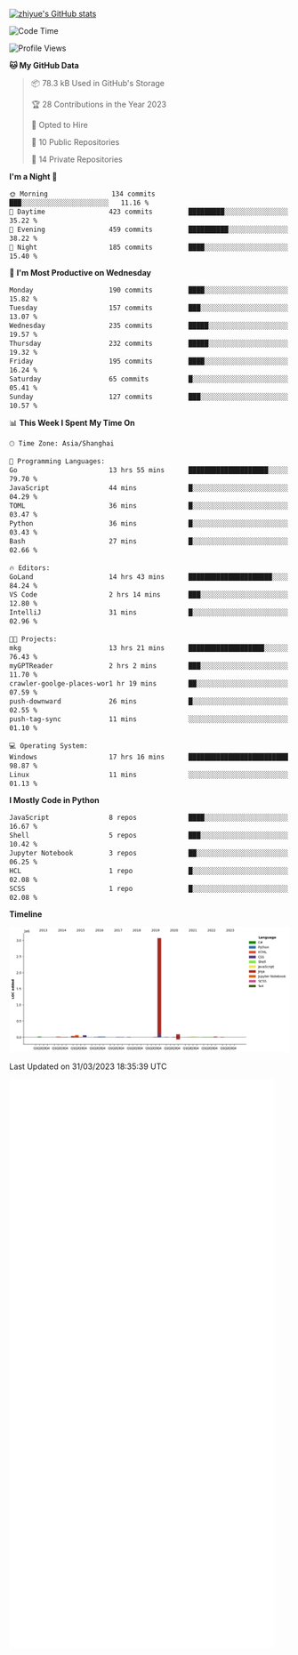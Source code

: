 
[![zhiyue's GitHub stats](https://github-readme-stats.vercel.app/api?username=zhiyue)](https://github.com/anuraghazra/github-readme-stats&&show_icons=true)

<!--START_SECTION:waka-->
![Code Time](http://img.shields.io/badge/Code%20Time-1%2C062%20hrs%2058%20mins-blue)

![Profile Views](http://img.shields.io/badge/Profile%20Views-0-blue)

**🐱 My GitHub Data** 

> 📦 78.3 kB Used in GitHub's Storage 
 > 
> 🏆 28 Contributions in the Year 2023
 > 
> 💼 Opted to Hire
 > 
> 📜 10 Public Repositories 
 > 
> 🔑 14 Private Repositories 
 > 
**I'm a Night 🦉** 

```text
🌞 Morning                134 commits         ███░░░░░░░░░░░░░░░░░░░░░░   11.16 % 
🌆 Daytime                423 commits         █████████░░░░░░░░░░░░░░░░   35.22 % 
🌃 Evening                459 commits         ██████████░░░░░░░░░░░░░░░   38.22 % 
🌙 Night                  185 commits         ████░░░░░░░░░░░░░░░░░░░░░   15.40 % 
```
📅 **I'm Most Productive on Wednesday** 

```text
Monday                   190 commits         ████░░░░░░░░░░░░░░░░░░░░░   15.82 % 
Tuesday                  157 commits         ███░░░░░░░░░░░░░░░░░░░░░░   13.07 % 
Wednesday                235 commits         █████░░░░░░░░░░░░░░░░░░░░   19.57 % 
Thursday                 232 commits         █████░░░░░░░░░░░░░░░░░░░░   19.32 % 
Friday                   195 commits         ████░░░░░░░░░░░░░░░░░░░░░   16.24 % 
Saturday                 65 commits          █░░░░░░░░░░░░░░░░░░░░░░░░   05.41 % 
Sunday                   127 commits         ███░░░░░░░░░░░░░░░░░░░░░░   10.57 % 
```


📊 **This Week I Spent My Time On** 

```text
🕑︎ Time Zone: Asia/Shanghai

💬 Programming Languages: 
Go                       13 hrs 55 mins      ████████████████████░░░░░   79.70 % 
JavaScript               44 mins             █░░░░░░░░░░░░░░░░░░░░░░░░   04.29 % 
TOML                     36 mins             █░░░░░░░░░░░░░░░░░░░░░░░░   03.47 % 
Python                   36 mins             █░░░░░░░░░░░░░░░░░░░░░░░░   03.43 % 
Bash                     27 mins             █░░░░░░░░░░░░░░░░░░░░░░░░   02.66 % 

🔥 Editors: 
GoLand                   14 hrs 43 mins      █████████████████████░░░░   84.24 % 
VS Code                  2 hrs 14 mins       ███░░░░░░░░░░░░░░░░░░░░░░   12.80 % 
IntelliJ                 31 mins             █░░░░░░░░░░░░░░░░░░░░░░░░   02.96 % 

🐱‍💻 Projects: 
mkg                      13 hrs 21 mins      ███████████████████░░░░░░   76.43 % 
myGPTReader              2 hrs 2 mins        ███░░░░░░░░░░░░░░░░░░░░░░   11.70 % 
crawler-goolge-places-wor1 hr 19 mins        ██░░░░░░░░░░░░░░░░░░░░░░░   07.59 % 
push-downward            26 mins             █░░░░░░░░░░░░░░░░░░░░░░░░   02.55 % 
push-tag-sync            11 mins             ░░░░░░░░░░░░░░░░░░░░░░░░░   01.10 % 

💻 Operating System: 
Windows                  17 hrs 16 mins      █████████████████████████   98.87 % 
Linux                    11 mins             ░░░░░░░░░░░░░░░░░░░░░░░░░   01.13 % 
```

**I Mostly Code in Python** 

```text
JavaScript               8 repos             ████░░░░░░░░░░░░░░░░░░░░░   16.67 % 
Shell                    5 repos             ███░░░░░░░░░░░░░░░░░░░░░░   10.42 % 
Jupyter Notebook         3 repos             ██░░░░░░░░░░░░░░░░░░░░░░░   06.25 % 
HCL                      1 repo              █░░░░░░░░░░░░░░░░░░░░░░░░   02.08 % 
SCSS                     1 repo              █░░░░░░░░░░░░░░░░░░░░░░░░   02.08 % 
```



**Timeline**

![Lines of Code chart](https://raw.githubusercontent.com/zhiyue/zhiyue/main/assets/bar_graph.png)


 Last Updated on 31/03/2023 18:35:39 UTC
<!--END_SECTION:waka-->

<!-- [![Top Langs](https://github-readme-stats.vercel.app/api/top-langs/?username=zhiyue)](https://github.com/anuraghazra/github-readme-stats) -->

![](./github-metrics.svg)

